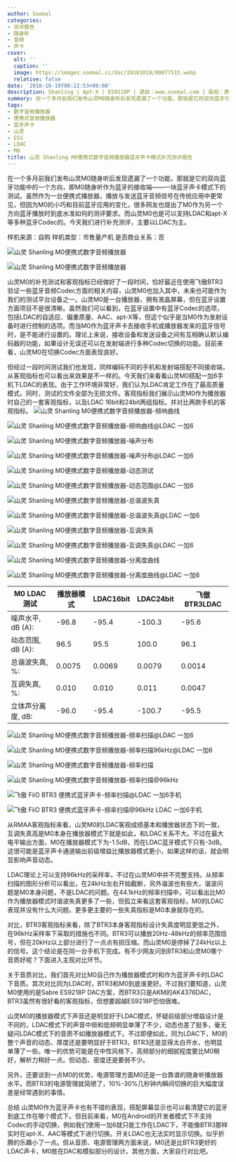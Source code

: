 ```yaml
---
author: Soomal
categories:
- 测评报告
- 随身听
- 音频
- 声卡
cover:
  alt: ''
  caption: ''
  image: https://images.soomal.cc/doc/20181019/00077515.webp
  relative: false
date: '2018-10-19T00:22:53+08:00'
description: Shanling | Apt-X | ES9218P | 源自：www.soomal.com | 版权：原创 |  平均/总评分：08.43/59
summary: 在一个多月前我们发布山灵M0随身听后发现遗漏了一个功能，那就是它的双向蓝牙功能中的一个方向――M0作为蓝牙声卡功能。山灵M0也是可以支持LDAC和apt-X等多种蓝牙Codec的。今天我们进行补充测评，以LDAC为主。
tags:
- 数字音频播放器
- 便携式音频播放器
- 蓝牙声卡
- 山灵
- ESS
- LDAC
- M0
title: 山灵 Shanling M0便携式数字音频播放器蓝牙声卡模式补充测评报告
---
```


在一个多月前我们发布山灵M0随身听后发现遗漏了一个功能，那就是它的双向蓝牙功能中的一个方向，即M0随身听作为蓝牙的接收端――一块蓝牙声卡模式下的测试。虽然作为一台便携式播放器，播放与发送蓝牙音频信号在传统应用中更常见，但因为M0的小巧和目前蓝牙应用的变化，很多网友也提出了M0作为另一个方向蓝牙播放时到底水准如何的测评要求。而山灵M0也是可以支持LDAC和apt-X等多种蓝牙Codec的。今天我们进行补充测评，主要以LDAC为主。

样机来源：自购
样机类型：市售量产机
是否商业关系：否

![山灵 Shanling M0便携式数字音频播放器](https://images.soomal.cc/doc/20180816/00076331_01.webp)




![山灵 Shanling M0便携式数字音频播放器](https://images.soomal.cc/doc/20180816/00076332_01.webp)




山灵M0的补充测试和客观指标已经做好了一段时间，恰好最近在使用飞傲BTR3验证一些蓝牙音频Codec方面的相关内容，山灵M0也加入其中，未来也可能作为我们的测试平台设备之一。山灵M0是一台播放器，拥有液晶屏幕，但在蓝牙设置方面项目不是很清晰。虽然我们可以看到，在蓝牙设置中有蓝牙Codec的选项，包括LDAC的自适应、偏重质量、AAC、apt-X等，但这个似乎是当M0作为发射设备时进行控制的选项。而当M0作为蓝牙声卡去接收手机或播放器发来的蓝牙信号时，是不能进行设置的。理论上来说，接收设备和发送设备之间有互相确认默认编码器的功能，如果设计无误还可以在发射端进行多种Codec切换的功能。目前来看，山灵M0在切换Codec方面表现良好。

但经过一段时间测试我们也发现，同样编码不同的手机和发射端搭配不同接收端，从客观指标也可以看出来效果是不一样的。今天我们来看看山灵M0搭配一加6手机下LDAC的表现。由于工作环境非常好，我们认为LDAC肯定工作在了最高质量模式。同时，测试的文件全部为无损文件。客观指标我们展示山灵M0作为播放器时自己的一套客观指标，以及LDAC 16bit和24bit两组指标。并对比两款手机的客观指标。
![山灵 Shanling M0便携式数字音频播放器-频响曲线](https://images.soomal.cc/doc/20180825/00076487_01.webp)




![山灵 Shanling M0便携式数字音频播放器-频响曲线@LDAC 一加6](https://images.soomal.cc/doc/20181018/00077507_01.webp)




![山灵 Shanling M0便携式数字音频播放器-噪声分布](https://images.soomal.cc/doc/20180825/00076488_01.webp)




![山灵 Shanling M0便携式数字音频播放器-噪声分布@LDAC 一加6](https://images.soomal.cc/doc/20181018/00077508_01.webp)




![山灵 Shanling M0便携式数字音频播放器-动态测试](https://images.soomal.cc/doc/20180825/00076489_01.webp)




![山灵 Shanling M0便携式数字音频播放器-动态范围@LDAC 一加6](https://images.soomal.cc/doc/20181018/00077509_01.webp)




![山灵 Shanling M0便携式数字音频播放器-总谐波失真](https://images.soomal.cc/doc/20180825/00076490_01.webp)




![山灵 Shanling M0便携式数字音频播放器-总谐波失真@LDAC 一加6](https://images.soomal.cc/doc/20181018/00077510_01.webp)




![山灵 Shanling M0便携式数字音频播放器-互调失真](https://images.soomal.cc/doc/20180825/00076491_01.webp)




![山灵 Shanling M0便携式数字音频播放器-互调失真@LDAC 一加6](https://images.soomal.cc/doc/20181018/00077511_01.webp)




![山灵 Shanling M0便携式数字音频播放器-分离度曲线](https://images.soomal.cc/doc/20180825/00076492_01.webp)




![山灵 Shanling M0便携式数字音频播放器-分离度曲线@LDAC 一加6](https://images.soomal.cc/doc/20181018/00077512_01.webp)




| M0 LDAC测试 | 播放器模式 | LDAC16bit | LDAC24bit | 飞傲BTR3LDAC |
| --- | --- | --- | --- | --- |
| 噪声水平, dB (A): | -96.8 | -95.4 | -100.3 | -95.6 |
| 动态范围, dB (A): | 96.5 | 95.5 | 100.0 | 96.1 |
| 总谐波失真, %: | 0.0075 | 0.0069 | 0.0079 | 0.0014 |
| 互调失真, %: | 0.010 | 0.010 | 0.011 | 0.0047 |
| 立体声分离度, dB: | -96.0 | -95.4 | -100.7 | -95.5 |


![山灵 Shanling M0便携式数字音频播放器-频率扫描@LDAC 一加6](https://images.soomal.cc/doc/20181018/00077513_01.webp)




![山灵 Shanling M0便携式数字音频播放器-频率扫描96kHz@LDAC 一加6](https://images.soomal.cc/doc/20181018/00077514_01.webp)




![山灵 Shanling M0便携式数字音频播放器-频率扫描](https://images.soomal.cc/doc/20180825/00076493_01.webp)




![山灵 Shanling M0便携式数字音频播放器-频率扫描@96kHz](https://images.soomal.cc/doc/20180825/00076494_01.webp)




![飞傲 FiiO BTR3 便携式蓝牙声卡-频率扫描@LDAC 一加6手机](https://images.soomal.cc/doc/20180919/00076941_01.webp)




![飞傲 FiiO BTR3 便携式蓝牙声卡-频率扫描@96kHz LDAC 一加6手机](https://images.soomal.cc/doc/20180919/00076943_01.webp)




从RMAA客观指标来看，山灵M0的LDAC客观成绩基本和播放器状态下的一致，互调失真高是M0本身在播放器模式下就是如此，和LDAC关系不大。不过在最大电平输出方面，M0在播放器模式下为-1.5dB，而在LDAC蓝牙模式下只有-3dB。这很可能是蓝牙声卡通道输出前级增益比播放器模式更小，如果这样的话，就会明显影响声音动态。

LDAC理论上可以支持96kHz的采样率，不过在山灵M0中并不完整支持。从频率扫描的图形分析可以看出，在24kHz左右开始截断，另外谐波也有些大，谐波问题是M0本身问题，不是LDAC的问题。在44.1kHz的频率扫描中，可以看出比M0作为播放器模式时谐波失真更多了一些，但孤立来看这套客观指标，M0的LDAC表现并没有什么大问题。更多更主要的一些失真指标是M0本身就存在的。

对比，BTR3客观指标来看，除了BTR3本身客观指标设计失真度明显更低之外，在96kHz采样率下采取的措施也不同。BTR3可以播放20Hz-48kHz的频率范围信号，但在20kHz以上部分进行了一点点有损压缩。而山灵M0是停掉了24kHz以上的信号。这个结论是在同一台手机下完成。有不少网友问到BTR3和山灵M0哪个音质好呢？下面进入主观对比环节。

关于音质对比，我们首先对比M0自己作为播放器模式时和作为蓝牙声卡时LDAC下音质。其次对比同为LDAC时，BTR3和M0到底谁更好。不过我们要知道，山灵M0使用的是Sabre ES9218P DAC方案，而BTR3只是AKM的AK4376DAC，BTR3虽然有很好看的客观指标，但想要超越ES9218P恐怕很难。

山灵M0的播放器模式下声音还是明显好于LDAC模式，怀疑前级部分增益设计是不同的，LDAC模式下的声音中频和低频明显单薄了不少，动态也差了挺多，毫无疑问LDAC模式下的音质不如播放器模式下。不过即便如此，同为LDAC下，M0的整个声音的动态、厚度还是要明显好于BTR3，BTR3还是显得太白开水，也明显单薄了一些。唯一的优势可能是在中性风格下，高频部分的细腻程度要比M0稍好，解析力稍好一点。但动态、密度还是要弱不少。

另外，还要谈到一点M0的优势，电源管理方面M0还是一台靠谱的随身听播放器水平。而BTR3的电源管理就简陋了，10%-30%几秒钟内瞬间切换的巨大幅度误差是经常遇到的事情。

总结
山灵M0作为蓝牙声卡也有不错的表现，搭配屏幕显示也可以看清楚它的蓝牙到底工作在哪个模式下。但目前来看，M0在Android的开发者模式下不支持Codec的手动切换，例如我们使用一加6就只能工作在LDAC下，不能像BTR3那样实时在apt-X、AAC等模式下进行切换。开关LDAC也无法实时显示切换。似乎折腾的乐趣小了一点。但从音质、电源管理两方面来说，M0还是比BTR3更好的LDAC声卡，M0胜在DAC和模拟部分的设计。其他方面，大家自行对比吧。